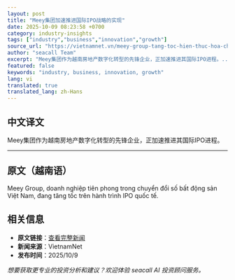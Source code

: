 ```yaml
---
layout: post
title: "Meey集团加速推进国际IPO战略的实现"
date: 2025-10-09 08:23:58 +0700
category: industry-insights
tags: ["industry","business","innovation","growth"]
source_url: "https://vietnamnet.vn/meey-group-tang-toc-hien-thuc-hoa-chien-luoc-ipo-quoc-te-2450858.html"
author: "seacall Team"
excerpt: "Meey集团作为越南房地产数字化转型的先锋企业，正加速推进其国际IPO进程。..."
featured: false
keywords: "industry, business, innovation, growth"
lang: vi
translated: true
translated_lang: zh-Hans
---
```


## 中文译文

Meey集团作为越南房地产数字化转型的先锋企业，正加速推进其国际IPO进程。

---

## 原文（越南语）

Meey Group, doanh nghiệp tiên phong trong chuyển đổi số bất động sản Việt Nam, đang tăng tốc trên hành trình IPO quốc tế.

## 相关信息

- **原文链接**：[查看完整新闻](https://vietnamnet.vn/meey-group-tang-toc-hien-thuc-hoa-chien-luoc-ipo-quoc-te-2450858.html)
- **新闻来源**：VietnamNet
- **发布时间**：2025/10/9

*想要获取更专业的投资分析和建议？欢迎体验 seacall AI 投资顾问服务。*